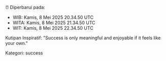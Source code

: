 ⏰ Diperbarui pada:
- WIB: Kamis, 8 Mei 2025 20.34.50 UTC
- WITA: Kamis, 8 Mei 2025 21.34.50 UTC
- WIT: Kamis, 8 Mei 2025 22.34.50 UTC

Kutipan Inspiratif:
"Success is only meaningful and enjoyable if it feels like your own."


Kategori: success

